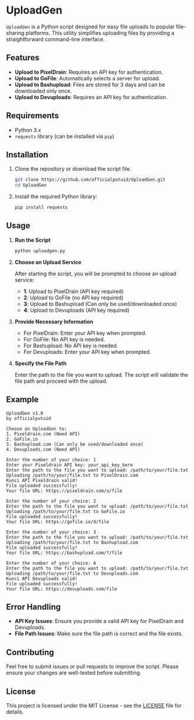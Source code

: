# UploadGen

`UploadGen` is a Python script designed for easy file uploads to popular file-sharing platforms. This utility simplifies uploading files by providing a straightforward command-line interface.

## Features

- **Upload to PixelDrain**: Requires an API key for authentication.
- **Upload to GoFile**: Automatically selects a server for upload.
- **Upload to Bashupload**: Files are stored for 3 days and can be downloaded only once.
- **Upload to Devuploads**: Requires an API key for authentication.

## Requirements

- Python 3.x
- `requests` library (can be installed via `pip`)

## Installation

1. Clone the repository or download the script file.

   ```bash
   git clone https://github.com/officialputuid/UploadGen.git
   cd UploadGen
   ```

2. Install the required Python library:

   ```bash
   pip install requests
   ```

## Usage

1. **Run the Script**

   ```bash
   python uploadgen.py
   ```

2. **Choose an Upload Service**

   After starting the script, you will be prompted to choose an upload service:

   - **1**: Upload to PixelDrain (API key required)
   - **2**: Upload to GoFile (no API key required)
   - **3**: Upload to Bashupload (Can only be used/downloaded once)
   - **4**: Upload to Devuploads (API key required)

3. **Provide Necessary Information**

   - For PixelDrain: Enter your API key when prompted.
   - For GoFile: No API key is needed.
   - For Bashupload: No API key is needed.
   - For Devuploads: Enter your API key when prompted.

4. **Specify the File Path**

   Enter the path to the file you want to upload. The script will validate the file path and proceed with the upload.

## Example

```
UploadGen v1.0
by officialputuid

Choose an UploadGen to:
1. Pixeldrain.com (Need API)
2. GoFile.io
3. Bashupload.com (Can only be used/downloaded once)
4. Devuploads.com (Need API)

Enter the number of your choice: 1
Enter your Pixeldrain API key: your_api_key_here
Enter the path to the file you want to upload: /path/to/your/file.txt
Uploading /path/to/your/file.txt to PixelDrain.com
Kunci API Pixeldrain valid!
File uploaded successfully!
Your file URL: https://pixeldrain.com/u/file

Enter the number of your choice: 2
Enter the path to the file you want to upload: /path/to/your/file.txt
Uploading /path/to/your/file.txt to GoFile.io
File uploaded successfully!
Your file URL: https://gofile.io/d/file

Enter the number of your choice: 3
Enter the path to the file you want to upload: /path/to/your/file.txt
Uploading /path/to/your/file.txt to Bashupload.com
File uploaded successfully!
Your file URL: https://bashupload.com/?/file

Enter the number of your choice: 4
Enter the path to the file you want to upload: /path/to/your/file.txt
Uploading /path/to/your/file.txt to Devuploads.com
Kunci API Devuploads valid!
File uploaded successfully!
Your file URL: https://devuploads.com/file
```

## Error Handling

- **API Key Issues**: Ensure you provide a valid API key for PixelDrain and Devuploads.
- **File Path Issues**: Make sure the file path is correct and the file exists.

## Contributing

Feel free to submit issues or pull requests to improve the script. Please ensure your changes are well-tested before submitting.

## License

This project is licensed under the MIT License - see the [LICENSE](LICENSE) file for details.
